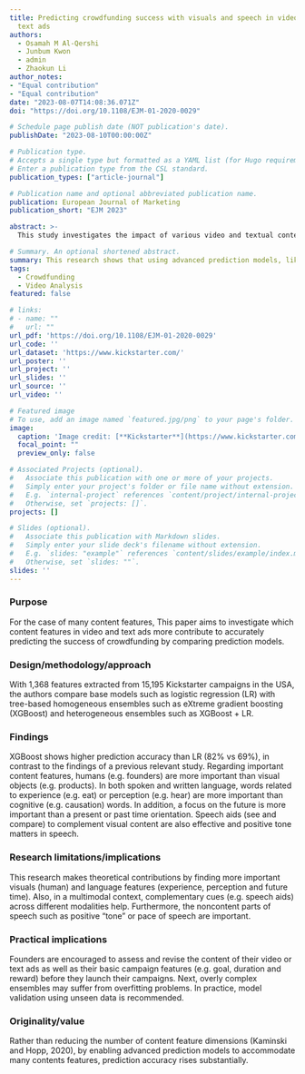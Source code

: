 ```yaml
---
title: Predicting crowdfunding success with visuals and speech in video ads and
  text ads
authors:
  - Osamah M Al-Qershi
  - Junbum Kwon
  - admin
  - Zhaokun Li
author_notes:
- "Equal contribution"
- "Equal contribution"
date: "2023-08-07T14:08:36.071Z"
doi: "https://doi.org/10.1108/EJM-01-2020-0029"

# Schedule page publish date (NOT publication's date).
publishDate: "2023-08-10T00:00:00Z"

# Publication type.
# Accepts a single type but formatted as a YAML list (for Hugo requirements).
# Enter a publication type from the CSL standard.
publication_types: ["article-journal"]

# Publication name and optional abbreviated publication name.
publication: European Journal of Marketing
publication_short: "EJM 2023"

abstract: >-
  This study investigates the impact of various video and textual content features on the predictive accuracy of crowdfunding campaign success.  Using a dataset of 15,195 Kickstarter campaigns, we compare the performance of logistic regression (LR) with tree-based ensemble methods, including eXtreme Gradient Boosting (XGBoost) and heterogeneous ensembles (XGBoost + LR).  Contrary to previous findings, XGBoost significantly outperforms LR (82% vs. 69% accuracy).  Feature importance analysis reveals that human-centric visual elements (e.g., founders) are more influential than product-focused visuals.  Linguistically, words related to experience and perception, as well as a future-oriented time perspective, are stronger predictors of success than cognitive or past/present-focused language.  Complementary cues across modalities, such as speech aids reinforcing visual content, and non-content features like positive tone, also contribute significantly.  These findings provide practical guidance for campaign creators to optimize their video and text ad content, emphasizing the importance of human presence, experiential language, and cross-modal reinforcement, while also cautioning against overly complex ensemble models without proper validation. The research expands on previous approaches. By not reducing content feature dimensions.

# Summary. An optional shortened abstract.
summary: This research shows that using advanced prediction models, like XGBoost, with many content features from video and text ads (focusing on human presence, experiential language, and future orientation) significantly improves the accuracy of predicting Kickstarter campaign success.
tags:
  - Crowdfunding
  - Video Analysis
featured: false

# links:
# - name: ""
#   url: ""
url_pdf: 'https://doi.org/10.1108/EJM-01-2020-0029'
url_code: ''
url_dataset: 'https://www.kickstarter.com/'
url_poster: ''
url_project: ''
url_slides: ''
url_source: ''
url_video: ''

# Featured image
# To use, add an image named `featured.jpg/png` to your page's folder. 
image:
  caption: 'Image credit: [**Kickstarter**](https://www.kickstarter.com/)'
  focal_point: ""
  preview_only: false

# Associated Projects (optional).
#   Associate this publication with one or more of your projects.
#   Simply enter your project's folder or file name without extension.
#   E.g. `internal-project` references `content/project/internal-project/index.md`.
#   Otherwise, set `projects: []`.
projects: []

# Slides (optional).
#   Associate this publication with Markdown slides.
#   Simply enter your slide deck's filename without extension.
#   E.g. `slides: "example"` references `content/slides/example/index.md`.
#   Otherwise, set `slides: ""`.
slides: ''
---
```


### Purpose
For the case of many content features, This paper aims to investigate which content features in video and text ads more contribute to accurately predicting the success of crowdfunding by comparing prediction models.

### Design/methodology/approach
With 1,368 features extracted from 15,195 Kickstarter campaigns in the USA, the authors compare base models such as logistic regression (LR) with tree-based homogeneous ensembles such as eXtreme gradient boosting (XGBoost) and heterogeneous ensembles such as XGBoost + LR.

### Findings
XGBoost shows higher prediction accuracy than LR (82% vs 69%), in contrast to the findings of a previous relevant study. Regarding important content features, humans (e.g. founders) are more important than visual objects (e.g. products). In both spoken and written language, words related to experience (e.g. eat) or perception (e.g. hear) are more important than cognitive (e.g. causation) words. In addition, a focus on the future is more important than a present or past time orientation. Speech aids (see and compare) to complement visual content are also effective and positive tone matters in speech.

### Research limitations/implications
This research makes theoretical contributions by finding more important visuals (human) and language features (experience, perception and future time). Also, in a multimodal context, complementary cues (e.g. speech aids) across different modalities help. Furthermore, the noncontent parts of speech such as positive “tone” or pace of speech are important.

### Practical implications
Founders are encouraged to assess and revise the content of their video or text ads as well as their basic campaign features (e.g. goal, duration and reward) before they launch their campaigns. Next, overly complex ensembles may suffer from overfitting problems. In practice, model validation using unseen data is recommended.

### Originality/value
Rather than reducing the number of content feature dimensions (Kaminski and Hopp, 2020), by enabling advanced prediction models to accommodate many contents features, prediction accuracy rises substantially.
